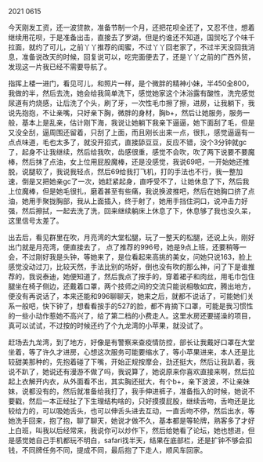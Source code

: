 2021 0615

今天刚发工资，还一波贷款，准备节制一个月，还把花呗全还了，又忍不住，想着继续用花呗，于是准备出击，直接去了罗湖，但是约谁还不知道，国贸吃了个味千拉面，就约了可儿，之前丫丫推荐的闺蜜，不过丫丫回老家了，不过半天没回我消息，准备说改天的时候，回复说可以，吃完面便去了，还是丫丫之前的广西外贸，发现这一片我已经不需要导航了。

指挥上楼一进门，看见可儿，和照片一样，是个微胖的精神小妹，半450全800，我做的半，然后去洗，她会给我简单洗下，感觉她家这个沐浴露有酸性，洗完感觉尿道有灼烧感，让后洗了个头，刷了牙，一次性毛巾擦了擦，进房，让我躺下，我说先抱抱，不让亲嘴，只好亲下胸，微胖的身材，胸b+，然后让她服务，服务一般，基本上是乱亲，估计刚下海，我说让她躺下我亲下逼逼，她下面刮了毛，但是又没全刮，逼周围还留着，只刮了上面，而且刚长出来一点，很扎，感觉逼逼有一点点味道，毛也太多了，就没开招式，直接舔豆豆，反应不错，没个3分钟就gc了，起身不让我继续，然后给我吹，齿感很重，感觉不会吹，吹了两下说要不要魔棒，然后抹了点油，女上位用屁股魔棒，还是没感觉，我说69吧，一开始她还推脱，说腿软了，我说我轻点，然后69给我打飞机，打的手法也不行，我一整加速，倒是又把她亲gc了一次，她赶紧起身，直呼受不了，让她休息了下，然后我上位魔棒，但是她毛很扎，磨着甚至有些痛，我说换波推吧，然后在她胸口挤了点油，她用手聚拢胸部，我从上面插入，终于射了，她用手挡住洞口，说冲击力好强，然后擦拭，一起去洗了洗，回来继续躺床上休息了下，休息够了我也没久呆，这里信号太差了。

出去后，看见群里在吹，月亮湾的大堂松腿，玩了一整天的松腿，还说上头，刚好出门就是月亮湾，便直接去了， 点了推荐的996号，她是9点上班，还要稍等一会，不过刚好我是头钟，等她来了，是位看起来高挑的美女，问她只说163，脸上感觉没动过刀，比较天然，手法比别的场好，倒也没有吹的那么神，问了下是谁推荐的，我说泰迪，她便知道了，然后我点了按手的，穿着裙子和肉丝，用毛巾包住腿坐在椅子侧边，还戴着口罩，两个技师之间的交流只能说相敬如宾，腾出地方，便没有再说话了，本来还能和996聊聊天，她来之后，就都不说话了，可能她们关系一般吧，快下钟了，想看看按手的527的脸，都不肯摘下口罩，可能是我习惯性的一些小动作惹她不高兴了，给了第二档的小费走人。这里水房还要搓澡的项目，真可以试试，不过按的时候还约了个九龙湾的小苹果，就没试了。

赶场去九龙湾，到了地方，好像是有警察来查疫情防控，部长让我戴好口罩在大堂坐着，等了许久才进房，心想这次服务可能要缩水了，等小苹果进来，本人还是比较甜美那种的，先抱着碰了下嘴，开始正规按摩会，劲还挺大，然后让我趴着，我说不趴了，她说还有漫游不做了吗，我说算了，她说原来你喜欢直接来啊，然后拉起上衣解开内衣，从外面看不出，其实胸还挺大，有个b+，亲下波波，不让亲妹妹，说都没有的，然后就准备给我打了，我手伸进裤子，准备指入的时候，她说不要戳，然后一本正经扯了下生理结构啥的，只好摸摸屁股，继续舌吻，舌吻还是比较给力的，可以吸她舌头，也可以伸舌头进去互动，一直舌吻不停，然后出水，等她洗手回来，抱了抱，聊了聊天，她说才做不久，基本都是等轮牌，熟客多了才好上白班，叫我以后经常来，我说你可以炒作下，然后给她看了论坛，她也想进，但是感觉她自己手机都玩不明白，safari找半天，结果在底部栏，还是扩钟不够会扣钱，不同牌任务不同，提成不同，最后抱了下走人，顺风车回家。